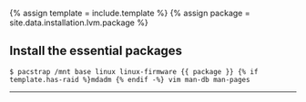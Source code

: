{% assign template = include.template %}
{% assign package = site.data.installation.lvm.package %}

## Install the essential packages

```
$ pacstrap /mnt base linux linux-firmware {{ package }} {% if template.has-raid %}mdadm {% endif -%} vim man-db man-pages
```

---
